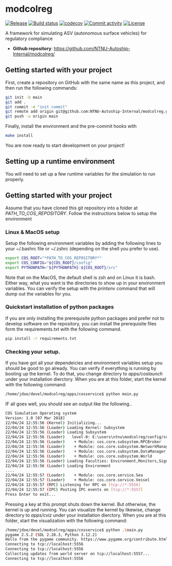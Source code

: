 # modcolreg

[![Release](https://img.shields.io/github/v/release/NTNU-Autoship-Internal/modcolreg)](https://img.shields.io/github/v/release/NTNU-Autoship-Internal/modcolreg)
[![Build status](https://img.shields.io/github/actions/workflow/status/NTNU-Autoship-Internal/modcolreg/main.yml?branch=main)](https://github.com/NTNU-Autoship-Internal/modcolreg/actions/workflows/main.yml?query=branch%3Amain)
[![codecov](https://codecov.io/gh/NTNU-Autoship-Internal/modcolreg/branch/main/graph/badge.svg)](https://codecov.io/gh/NTNU-Autoship-Internal/modcolreg)
[![Commit activity](https://img.shields.io/github/commit-activity/m/NTNU-Autoship-Internal/modcolreg)](https://img.shields.io/github/commit-activity/m/NTNU-Autoship-Internal/modcolreg)
[![License](https://img.shields.io/github/license/NTNU-Autoship-Internal/modcolreg)](https://img.shields.io/github/license/NTNU-Autoship-Internal/modcolreg)

A framework for simulating ASV (autonomous surface vehicles) for regulatory compliance 

- **Github repository**: <https://github.com/NTNU-Autoship-Internal/modcolreg/>

## Getting started with your project

First, create a repository on GitHub with the same name as this project, and then run the following commands:

```bash
git init -b main
git add .
git commit -m "init commit"
git remote add origin git@github.com:NTNU-Autoship-Internal/modcolreg.git
git push -u origin main
```

Finally, install the environment and the pre-commit hooks with

```bash
make install
```

You are now ready to start development on your project!



## Setting up a runtime environment
You will need to set up a few runtime variables for the simulation to run properly.

## Getting started with your project

Assume that you have cloned this git repository into a folder at *PATH_TO_COS_REPOSITORY*. Follow the instructions below to setup the environment

### Linux & MacOS setup
Setup the following environment variables by adding the following lines to your ~/.bashrc file or ~/.zshrc (depending on the shell you prefer to use). 

```bash
export COS_ROOT="*PATH_TO_COS_REPOSITORY*"
export COS_CONFIG="${COS_ROOT}/config"
export PYTHONPATH="${PYTHONPATH}:${COS_ROOT}/src"
```

Note that on the MacOS, the default shell is zsh and on Linux it is bash. Either way, what you want is the directories to show up in your environment variables. You can verify the setup with the *printenv* command that will dump out the variables for you.  

### Quickstart installation of python packages
If you are only installing the prerequisite python packages and prefer not to develop software on the repository, you can install the prerequisite files form the requirements.txt with the following command. 

```bash
pip install -r requirements.txt
```

### Checking your setup.
If you have got all your dependeicies and environment variables setup you should be good to go already. You can verify if everything is running by booting up the kernel. To do that, you change directory to *apps/coslaunch* under your installation dierctory. When you are at this folder, start the kernel with the following command:

```bash
/home/jdoe/devel/modcolreg/apps/cosservice$ python main.py
```

IF all goes well, you should see an output like the following..

```bash
COS Simulation Operating system
Version: 1.0 [07 Mar 2018]
22/04/24 12:55:56 (Kernel) Initializing...
22/04/24 12:55:56 (Loader) Loading Kernel: Subsystem
22/04/24 12:55:56 (Loader) Loading Subsystem
22/04/24 12:55:56 (Loader)   level-0: E:\users\ntnu\modcolreg/config/subsystem.yaml.
22/04/24 12:55:56 (Loader)    + Module: cos.core.subsystem.RPCBroker 
22/04/24 12:55:56 (Loader)    + Module: cos.core.subsystem.NetworkManager 
22/04/24 12:55:56 (Loader)    + Module: cos.core.subsystem.DataManager 
22/04/24 12:55:56 (Loader)    + Module: cos.core.subsystem.World 
22/04/24 12:55:56 (Loader) Loading Faculties: Environment,Monitors,Signals,Actors,Rules
22/04/24 12:55:56 (Loader) Loading Environment
....
22/04/24 12:55:57 (Loader)    + Module: cos.core.service.Sea 
22/04/24 12:55:57 (Loader)    + Module: cos.core.service.Vessel 
22/04/24 12:55:57 (RPC) Listening for RPC on [tcp://*:5556]
22/04/24 12:55:57 (IPC) Posting IPC events on [tcp://*:5557]
Press Enter to exit...
```

Pressing a key at this prompt shuts down the kernel. But otherwise, the kernel is up and running. You can visualize the kernel by likewise, change directory to *apps/cviz* under your installation dierctory. When you are at this folder, start the visualization with the following command:


```bash
/home/jdoe/devel/modcolreg/apps/cosservice$ python .\main.py
pygame 2.5.2 (SDL 2.28.3, Python 3.12.2)
Hello from the pygame community. https://www.pygame.org/contribute.html
Connecting to tcp://localhost:5556
Connecting to tcp://localhost:5556
Collecting updates from world server on tcp://localhost:5557...
Connecting to tcp://localhost:5556
```
